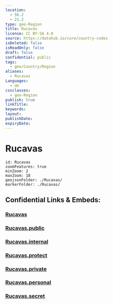 ```yaml
---
location:
  - 56.2
  - 21.2
type: geo-Region
title: Rucavas
license: CC BY-SA 4.0
source: https://datahub.io/core/country-codes
isDeleted: false
isReadOnly: false
draft: false
confidential: public
tags:
  - geo/Country/Region
aliases:
  - Rucavas
Languages:
  - de
cssclasses:
  - geo-Region
publish: true
linkTitle:
keywords:
layout:
publishDate:
expiryDate:
---
```


# Rucavas

```leaflet
id: Rucavas
zoomFeatures: true 
minZoom: 2 
maxZoom: 18
geojsonFolder: ./Rucavas/
markerFolder: ./Rucavas/
```


## Confidential Links & Embeds: 

### [Rucavas](/_Standards/Earth/Continent/Europe/Europe~North/Latvia/Counties/Rucavas.md) 

### [Rucavas.public](/_public/Earth/Continent/Europe/Europe~North/Latvia/Counties/Rucavas.public.md) 

### [Rucavas.internal](/_internal/Earth/Continent/Europe/Europe~North/Latvia/Counties/Rucavas.internal.md) 

### [Rucavas.protect](/_protect/Earth/Continent/Europe/Europe~North/Latvia/Counties/Rucavas.protect.md) 

### [Rucavas.private](/_private/Earth/Continent/Europe/Europe~North/Latvia/Counties/Rucavas.private.md) 

### [Rucavas.personal](/_personal/Earth/Continent/Europe/Europe~North/Latvia/Counties/Rucavas.personal.md) 

### [Rucavas.secret](/_secret/Earth/Continent/Europe/Europe~North/Latvia/Counties/Rucavas.secret.md)

